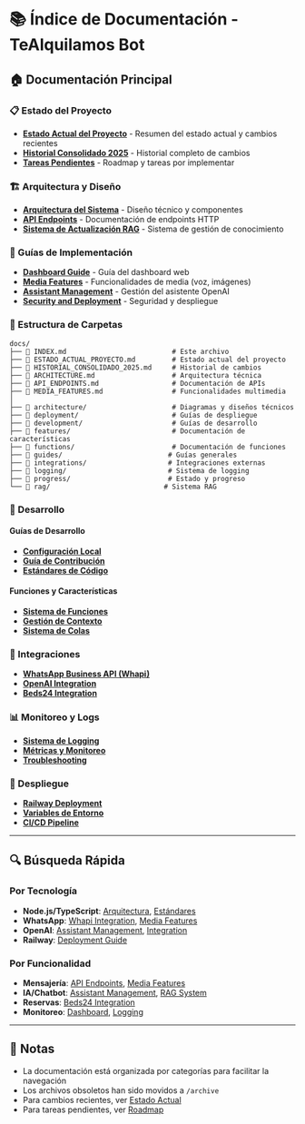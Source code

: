 # 📚 Índice de Documentación - TeAlquilamos Bot

## 🏠 Documentación Principal

### 📋 Estado del Proyecto
- [**Estado Actual del Proyecto**](./ESTADO_ACTUAL_PROYECTO.md) - Resumen del estado actual y cambios recientes
- [**Historial Consolidado 2025**](./HISTORIAL_CONSOLIDADO_2025.md) - Historial completo de cambios
- [**Tareas Pendientes**](./progress/TAREAS_PENDIENTES.md) - Roadmap y tareas por implementar

### 🏗️ Arquitectura y Diseño
- [**Arquitectura del Sistema**](./ARCHITECTURE.md) - Diseño técnico y componentes
- [**API Endpoints**](./API_ENDPOINTS.md) - Documentación de endpoints HTTP
- [**Sistema de Actualización RAG**](./SISTEMA_ACTUALIZACION_RAG.md) - Sistema de gestión de conocimiento

### 🚀 Guías de Implementación
- [**Dashboard Guide**](./DASHBOARD_GUIDE.md) - Guía del dashboard web
- [**Media Features**](./MEDIA_FEATURES.md) - Funcionalidades de media (voz, imágenes)
- [**Assistant Management**](./ASSISTANT_MANAGEMENT.md) - Gestión del asistente OpenAI
- [**Security and Deployment**](./SECURITY_AND_DEPLOYMENT.md) - Seguridad y despliegue

### 📁 Estructura de Carpetas

```
docs/
├── 📄 INDEX.md                          # Este archivo
├── 📄 ESTADO_ACTUAL_PROYECTO.md         # Estado actual del proyecto
├── 📄 HISTORIAL_CONSOLIDADO_2025.md     # Historial de cambios
├── 📄 ARCHITECTURE.md                   # Arquitectura técnica
├── 📄 API_ENDPOINTS.md                  # Documentación de APIs
├── 📄 MEDIA_FEATURES.md                 # Funcionalidades multimedia
│
├── 📁 architecture/                     # Diagramas y diseños técnicos
├── 📁 deployment/                       # Guías de despliegue
├── 📁 development/                      # Guías de desarrollo
├── 📁 features/                         # Documentación de características
├── 📁 functions/                        # Documentación de funciones
├── 📁 guides/                          # Guías generales
├── 📁 integrations/                    # Integraciones externas
├── 📁 logging/                         # Sistema de logging
├── 📁 progress/                        # Estado y progreso
└── 📁 rag/                            # Sistema RAG
```

### 🔧 Desarrollo

#### Guías de Desarrollo
- [**Configuración Local**](./development/LOCAL_SETUP.md)
- [**Guía de Contribución**](./development/CONTRIBUTING.md)
- [**Estándares de Código**](./development/CODE_STANDARDS.md)

#### Funciones y Características
- [**Sistema de Funciones**](./functions/FUNCTION_SYSTEM.md)
- [**Gestión de Contexto**](./functions/CONTEXT_MANAGEMENT.md)
- [**Sistema de Colas**](./features/QUEUE_SYSTEM.md)

### 🔌 Integraciones

- [**WhatsApp Business API (Whapi)**](./integrations/WHAPI.md)
- [**OpenAI Integration**](./integrations/OPENAI.md)
- [**Beds24 Integration**](./integrations/BEDS24.md)

### 📊 Monitoreo y Logs

- [**Sistema de Logging**](./logging/LOGGING_SYSTEM.md)
- [**Métricas y Monitoreo**](./logging/METRICS.md)
- [**Troubleshooting**](./guides/TROUBLESHOOTING.md)

### 🚀 Despliegue

- [**Railway Deployment**](./deployment/RAILWAY.md)
- [**Variables de Entorno**](./deployment/ENVIRONMENT_VARIABLES.md)
- [**CI/CD Pipeline**](./deployment/CI_CD.md)

---

## 🔍 Búsqueda Rápida

### Por Tecnología
- **Node.js/TypeScript**: [Arquitectura](./ARCHITECTURE.md), [Estándares](./development/CODE_STANDARDS.md)
- **WhatsApp**: [Whapi Integration](./integrations/WHAPI.md), [Media Features](./MEDIA_FEATURES.md)
- **OpenAI**: [Assistant Management](./ASSISTANT_MANAGEMENT.md), [Integration](./integrations/OPENAI.md)
- **Railway**: [Deployment Guide](./deployment/RAILWAY.md)

### Por Funcionalidad
- **Mensajería**: [API Endpoints](./API_ENDPOINTS.md), [Media Features](./MEDIA_FEATURES.md)
- **IA/Chatbot**: [Assistant Management](./ASSISTANT_MANAGEMENT.md), [RAG System](./SISTEMA_ACTUALIZACION_RAG.md)
- **Reservas**: [Beds24 Integration](./integrations/BEDS24.md)
- **Monitoreo**: [Dashboard](./DASHBOARD_GUIDE.md), [Logging](./logging/LOGGING_SYSTEM.md)

---

## 📝 Notas

- La documentación está organizada por categorías para facilitar la navegación
- Los archivos obsoletos han sido movidos a `/archive`
- Para cambios recientes, ver [Estado Actual](./ESTADO_ACTUAL_PROYECTO.md)
- Para tareas pendientes, ver [Roadmap](./progress/TAREAS_PENDIENTES.md)